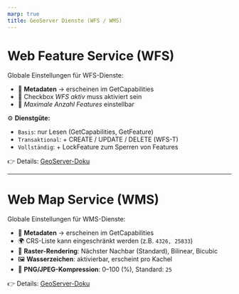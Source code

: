 ```yaml
---
marp: true
title: GeoServer Dienste (WFS / WMS)
---
```


# Web Feature Service (WFS)

Globale Einstellungen für WFS-Dienste:

- 📝 **Metadaten** → erscheinen im GetCapabilities
- 🔐 Checkbox *WFS aktiv* muss aktiviert sein
- 🔢 *Maximale Anzahl Features* einstellbar

⚙️ **Dienstgüte:**
- `Basis`: nur Lesen (GetCapabilities, GetFeature)
- `Transaktional`: + CREATE / UPDATE / DELETE (WFS-T)
- `Vollständig`: + LockFeature zum Sperren von Features

👉 Details: [GeoServer-Doku](https://docs.geoserver.org/stable/en/user/services/wfs/webadmin.html#service-metadata)

---

# Web Map Service (WMS)

Globale Einstellungen für WMS-Dienste:

- 📝 **Metadaten** → erscheinen im GetCapabilities
- 🌍 CRS-Liste kann eingeschränkt werden (z.B. `4326, 25833`)
- 🎨 **Raster-Rendering**: Nächster Nachbar (Standard), Bilinear, Bicubic
- 🖼️ **Wasserzeichen**: aktivierbar, erscheint pro Kachel
- 💾 **PNG/JPEG-Kompression**: 0–100 (%), Standard: `25`

👉 Details: [GeoServer-Doku](https://docs.geoserver.org/stable/en/user/services/wms/webadmin.html#service-metadata)
